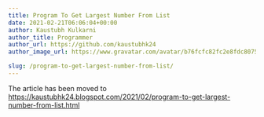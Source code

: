 ```yaml
---
title: Program To Get Largest Number From List
date: 2021-02-21T06:06:04+00:00
author: Kaustubh Kulkarni
author_title: Programmer
author_url: https://github.com/kaustubhk24
author_image_url: https://www.gravatar.com/avatar/b76fcfc82fc2e8fdc8075636f1735f61?s=200

slug: /program-to-get-largest-number-from-list/
---
```

The article has been moved to https://kaustubhk24.blogspot.com/2021/02/program-to-get-largest-number-from-list.html